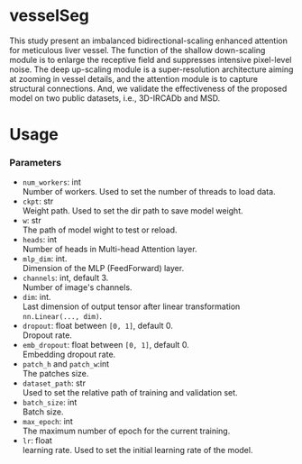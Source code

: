 # vesselSeg

This study present an imbalanced bidirectional-scaling enhanced
attention for meticulous liver vessel.
The function of the shallow down-scaling module is to enlarge the receptive field and
suppresses intensive pixel-level noise. The deep up-scaling
module is a super-resolution architecture aiming at zooming in vessel details, and the attention module is to capture
structural connections. And, we validate the effectiveness of the proposed model on two public datasets, i.e., 3D-IRCADb and MSD.

# Usage

### Parameters

* `num_workers`: int
   <br>Number of workers. Used to set the number of threads to load data.
* `ckpt`: str
  <br>Weight path. Used to set the dir path to save model weight. 
* `w`: str
  <br>The path of model wight to test or reload.
* `heads`: int
  <br>Number of heads in Multi-head Attention layer.
* `mlp_dim`: int.
  <br>Dimension of the MLP (FeedForward) layer.
* `channels`: int, default 3.
  <br>Number of image's channels.
* `dim`: int.
  <br>Last dimension of output tensor after linear transformation `nn.Linear(..., dim)`.
* `dropout`: float between `[0, 1]`, default 0.
  <br>Dropout rate.
* `emb_dropout`: float between `[0, 1]`, default 0.
  <br>Embedding dropout rate.
* `patch_h` and `patch_w`:int
  <br>The patches size.
* `dataset_path`: str
  <br>Used to set the relative path of training and validation set.
* `batch_size`: int
  <br>Batch size.
* `max_epoch`: int 
  <br>The maximum number of epoch for the current training.
* `lr`: float
  <br>learning rate. Used to set the initial learning rate of the model.
